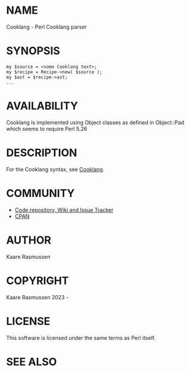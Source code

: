 # NAME

Cooklang - Perl Cooklang parser

# SYNOPSIS

    my $source = <some Cooklang text>;
    my $recipe = Recipe->new( $source );
    my $ast = $recipe->ast;
    ...

# AVAILABILITY

Cooklang is implemented using Object classes as defined in Object::Pad which seems to require Perl 5.26

# DESCRIPTION

For the Cooklang syntax, see [Cooklang](https://cooklang.org/).

# COMMUNITY

- [Code repository, Wiki and Issue Tracker](https://gitlab.com/perl5182717/CookLang)
- [CPAN](https://metacpan.org/pod/CookLang)

# AUTHOR

Kaare Rasmussen

# COPYRIGHT

Kaare Rasmussen 2023 -

# LICENSE

This software is licensed under the same terms as Perl itself.

# SEE ALSO

